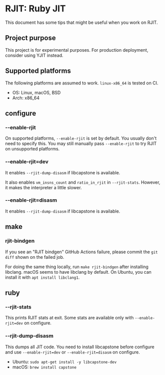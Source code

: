# RJIT: Ruby JIT

This document has some tips that might be useful when you work on RJIT.

## Project purpose

This project is for experimental purposes.
For production deployment, consider using YJIT instead.

## Supported platforms

The following platforms are assumed to work. `linux-x86_64` is tested on CI.

* OS: Linux, macOS, BSD
* Arch: x86\_64

## configure
### --enable-rjit

On supported platforms, `--enable-rjit` is set by default. You usually don't need to specify this.
You may still manually pass `--enable-rjit` to try RJIT on unsupported platforms.

### --enable-rjit=dev

It enables `--rjit-dump-disasm` if libcapstone is available.

It also enables `vm_insns_count` and `ratio_in_rjit` in `--rjit-stats`.
However, it makes the interpreter a little slower.

### --enable-rjit=disasm

It enables `--rjit-dump-disasm` if libcapstone is available.

## make
### rjit-bindgen

If you see an "RJIT bindgen" GitHub Actions failure, please commit the `git diff` shown on the failed job.

For doing the same thing locally, run `make rjit-bindgen` after installing libclang.
macOS seems to have libclang by default. On Ubuntu, you can install it with `apt install libclang1`.

## ruby
### --rjit-stats

This prints RJIT stats at exit. Some stats are available only with `--enable-rjit=dev` on configure.

### --rjit-dump-disasm

This dumps all JIT code. You need to install libcapstone before configure and use `--enable-rjit=dev`
or `--enable-rjit=disasm` on configure.

* Ubuntu: `sudo apt-get install -y libcapstone-dev`
* macOS: `brew install capstone`
